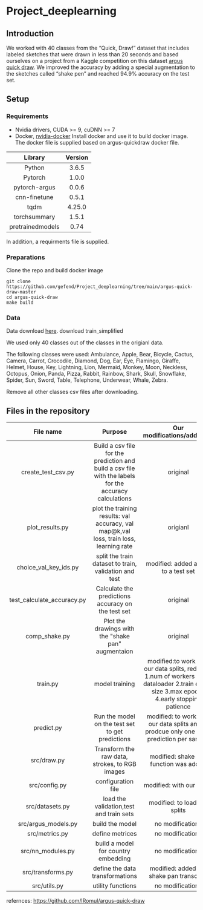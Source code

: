 # Project_deeplearning

## Introduction
We worked with 40 classes from the “Quick, Draw!” dataset that includes labeled sketches that were drawn in less than 20 seconds and based ourselves on a project from a Kaggle competition on this dataset [argus quick draw]( https://github.com/lRomul/argus-quick-draw).
We improved the accuracy by adding a special augmentation to the sketches called “shake pen” and reached 94.9% accuracy on the test set.

## Setup
### Requirements
* Nvidia drivers, CUDA >= 9, cuDNN >= 7
* Docker, [nvidia-docker](https://github.com/NVIDIA/nvidia-docker)
Install docker and use it to build docker image.
The docker file is supplied based on argus-quickdraw docker file.

|Library|Version|
|:-----:|:-----:|
|Python|3.6.5|
|Pytorch|1.0.0|
|pytorch-argus|0.0.6|
|cnn-finetune|0.5.1|
|tqdm|4.25.0|
|torchsummary|1.5.1|
|pretrainedmodels |0.74|

In addition, a requirments file is supplied. 

### Preparations
Clone the repo and build docker image

```shell
git clone https://github.com/gefend/Project_deeplearning/tree/main/argus-quick-draw-master
cd argus-quick-draw
make build
```

### Data
Data download [here](https://www.kaggle.com/c/quickdraw-doodle-recognition/data?select=train_simplified).
download train_simplified

We used only 40 classes out of the classes in the origianl data. 

The following classes were used: Ambulance, Apple, Bear, Bicycle, Cactus, Camera, Carrot, Crocodile, Diamond, Dog, Ear, Eye, Flamingo, Giraffe, Helmet, House, Key, Lightning, Lion, Mermaid, Monkey, Moon, Neckless, Octopus, Onion, Panda, Pizza, Rabbit, Rainbow, Shark, Skull, Snowflake, Spider, Sun, Sword, Table, Telephone, Underwear, Whale, Zebra.

Remove all other classes csv files after downloading.

## Files in the repository
|File name|Purpose|Our modifications/additions|
|:-------:|:-----:|:-------------------------:|
|create_test_csv.py|Build a csv file for the prediction and build a csv file with the labels for the accuracy calculations|original|
|plot_results.py|plot the training results: val accuracy, val map@k,val loss, train loss, learning rate|origianl|
|choice_val_key_ids.py|split the train dataset to train, validation and test|modified: added a split to a test set|
|test_calculate_accuracy.py|Calculate the predictions accuracy on the test set|original|
|comp_shake.py|Plot the drawings with the "shake pan" augmentaion| original|
|train.py|model training|modified:to work with our data splits, reduced: 1.num of workers in the dataloader 2.train epoch size 3.max epochs 4.early stopping patience|
|predict.py|Run the model on the test set to get predictions|modified: to work with our data splits and to prodcue only one class prediction per sample|
|src/draw.py|Transform the raw data, strokes, to RGB images|modified: shake pan function was added|
|src/config.py| configuration file| modified: with our paths|
|src/datasets.py|load the validation,test and train sets| modified: to load our splits|
|src/argus_models.py|build the model| no modifications|
|src/metrics.py| define metrices| no modifications|
|src/nn_modules.py|build a model for country embedding| no modifications|
|src/transforms.py|define the data transformations| modified: added the shake pan transofrm|
|src/utils.py|utility functions|no modifications|



refernces: https://github.com/lRomul/argus-quick-draw
